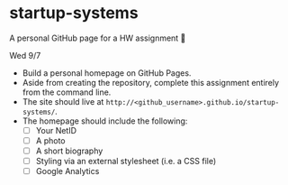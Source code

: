 # startup-systems

A personal GitHub page for a HW assignment 📝

Wed 9/7

- Build a personal homepage on GitHub Pages.
- Aside from creating the repository, complete this assignment entirely from the command line.
- The site should live at `http://<github_username>.github.io/startup-systems/`.
- The homepage should include the following:
    - [ ] Your NetID
    - [ ] A photo
    - [ ] A short biography
    - [ ] Styling via an external stylesheet (i.e. a CSS file)
    - [ ] Google Analytics
